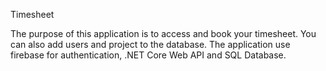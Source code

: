 Timesheet

The purpose of this application is to access and book your timesheet. You can also add users and project to the database. The application use firebase for authentication, .NET Core Web API and SQL Database. 

